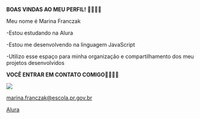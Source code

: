 **BOAS VINDAS AO MEU PERFIL!** 🖤🌑🌊🌙

Meu nome é Marina Franczak

-Estou estudando na Alura

-Estou me desenvolvendo na linguagem JavaScript

-Utilizo esse espaço para minha organização e compartilhamento dos meu projetos desenvolvidos

**VOCÊ ENTRAR EM CONTATO COMIGO**🖤🌑🌊🌙
 
![](https://img.shields.io/badge/Gmail-D14836?style=for-the-badge&logo=gmail&logoColor=white)

marina.franczak@escola.pr.gov.br

[Alura](https://www.alura.com.br)
